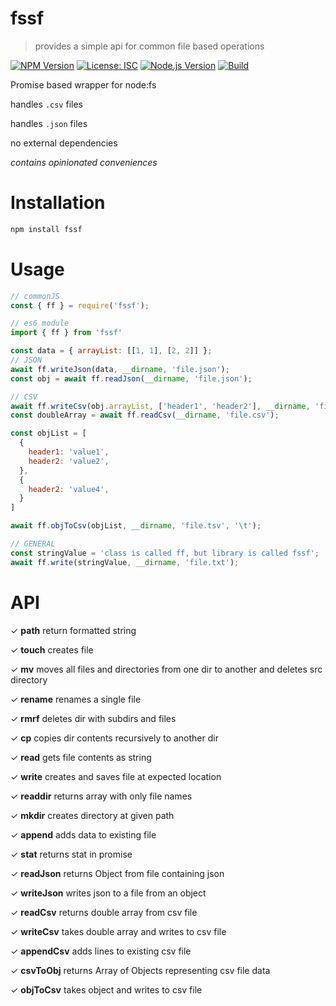 # fssf

> provides a simple api for common file based operations

[![NPM Version][npm-image]][npm-url]
[![License: ISC][license-img]](LICENSE)
[![Node.js Version][node-version-image]][node-version-url]
[![Build][github-wf]][build-url]
<!-- [![install size][install-size-badge]](packagephobia-url) -->

Promise based wrapper for node:fs

handles ```.csv``` files

handles ```.json``` files

no external dependencies

*contains opinionated conveniences*

# Installation

```sh
npm install fssf
```

# Usage


```js
// commonJS
const { ff } = require('fssf');
```
```js
// es6 module
import { ff } from 'fssf'
```
```js
const data = { arrayList: [[1, 1], [2, 2]] };
// JSON
await ff.writeJson(data, __dirname, 'file.json');
const obj = await ff.readJson(__dirname, 'file.json');

// CSV
await ff.writeCsv(obj.arrayList, ['header1', 'header2'], __dirname, 'file.csv');
const doubleArray = await ff.readCsv(__dirname, 'file.csv');

const objList = [
  {
    header1: 'value1',
    header2: 'value2',
  },
  {
    header2: 'value4',
  }
]

await ff.objToCsv(objList, __dirname, 'file.tsv', '\t');

// GENERAL
const stringValue = 'class is called ff, but library is called fssf';
await ff.write(stringValue, __dirname, 'file.txt');
```

# API

✓ **path** return formatted string

✓ **touch** creates file

✓ **mv** moves all files and directories from one dir to another and deletes src directory

✓ **rename** renames a single file

✓ **rmrf** deletes dir with subdirs and files

✓ **cp** copies dir contents recursively to another dir

✓ **read** gets file contents as string

✓ **write** creates and saves file at expected location

✓ **readdir** returns array with only file names

✓ **mkdir** creates directory at given path

✓ **append** adds data to existing file

✓ **stat** returns stat in promise

✓ **readJson** returns Object from file containing json

✓ **writeJson** writes json to a file from an object

✓ **readCsv** returns double array from csv file

✓ **writeCsv** takes double array and writes to csv file

✓ **appendCsv** adds lines to existing csv file

✓ **csvToObj** returns Array of Objects representing csv file data

✓ **objToCsv** takes object and writes to csv file


[npm-image]: https://img.shields.io/npm/v/fssf.svg?style=flat-square
[npm-url]: https://www.npmjs.com/package/fssf
[node-version-image]: https://img.shields.io/node/v/fssf.svg?style=flat-square
[node-version-url]: https://nodejs.org/en/
[license-img]: https://img.shields.io/badge/License-ISC-green.svg?style=flat-square
[github-wf]: https://img.shields.io/github/workflow/status/adotland/fssf/shipit.svg?style=flat-square
[build-url]: https://github.com/adotland/fssf/actions
<!-- [install-size-badge]: https://packagephobia.com/badge?p=fssf
[packagephobia-url]: https://packagephobia.com/result?p=fssf&style=flat-square -->
